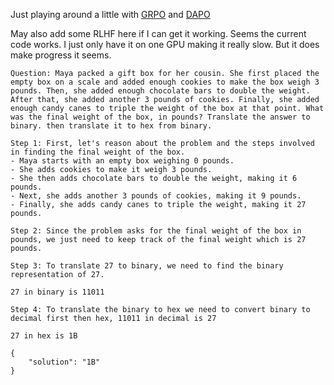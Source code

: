 Just playing around a little with [GRPO](https://arxiv.org/pdf/2402.03300) and [DAPO](https://arxiv.org/abs/2503.14476)

May also add some RLHF here if I can get it working. Seems the current code works. I just only have it on one GPU making it really slow. But it does make progress it seems.

```
Question: Maya packed a gift box for her cousin. She first placed the empty box on a scale and added enough cookies to make the box weigh 3 pounds. Then, she added enough chocolate bars to double the weight. After that, she added another 3 pounds of cookies. Finally, she added enough candy canes to triple the weight of the box at that point. What was the final weight of the box, in pounds? Translate the answer to binary. then translate it to hex from binary.

Step 1: First, let's reason about the problem and the steps involved in finding the final weight of the box.
- Maya starts with an empty box weighing 0 pounds.
- She adds cookies to make it weigh 3 pounds.
- She then adds chocolate bars to double the weight, making it 6 pounds.
- Next, she adds another 3 pounds of cookies, making it 9 pounds.
- Finally, she adds candy canes to triple the weight, making it 27 pounds.

Step 2: Since the problem asks for the final weight of the box in pounds, we just need to keep track of the final weight which is 27 pounds.

Step 3: To translate 27 to binary, we need to find the binary representation of 27.

27 in binary is 11011

Step 4: To translate the binary to hex we need to convert binary to decimal first then hex, 11011 in decimal is 27

27 in hex is 1B

{
    "solution": "1B"
}
```